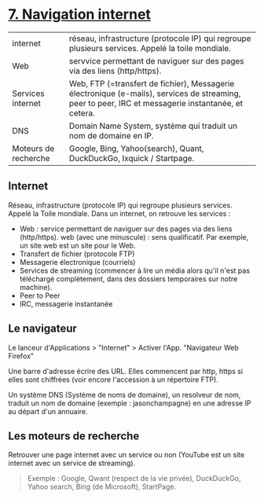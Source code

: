 # [7. Navigation internet](https://www.youtube.com/watch?v=e-lDS5t7IOk)

|||
-|-
internet|réseau, infrastructure (protocole IP) qui regroupe plusieurs services. Appelé la toile mondiale.
Web|servvice permettant de naviguer sur des pages via des liens (http/https).
Services internet|Web, FTP (=transfert de fichier), Messagerie électronique (e-mails), services de streaming, peer to peer, IRC et messagerie instantanée, et cetera.
DNS|Domain Name System, système qui traduit un nom de domaine en IP.
Moteurs de recherche|Google, Bing, Yahoo(search), Quant, DuckDuckGo, Ixquick / Startpage.

## Internet 

Réseau, infrastructure (protocole IP) qui regroupe plusieurs services. Appelé la Toile mondiale. Dans un internet, on retrouve les services : 
* Web : service permettant de naviguer sur des pages via des liens (http/https). web (avec une minuscule) : sens qualificatif. Par exemple, un site web est un site pour le Web.
* Transfert de fichier (protocole FTP)
* Messagerie électronique (courriels)
* Services de streaming (commencer à lire un média alors qu'il n'est pas téléchargé complétement, dans des dossiers temporaires sur notre machine).
* Peer to Peer
* IRC, messagerie instantanée

## Le navigateur
Le lanceur d'Applications > "Internet" > Activer l'App. "Navigateur Web Firefox"

Une barre d'adresse écrire des URL. Elles commencent par http, https si elles sont chiffrées (voir encore l'accession à un répertoire FTP).

Un système DNS (Système de noms de domaine), un resolveur de nom, traduit un nom de domaine (exemple : jasonchampagne) en une adresse IP au départ d'un annuaire.

## Les moteurs de recherche

Retrouver une page internet avec un service ou non (YouTube est un site internet avec un service de streaming).

> Exemple : Google, Qwant (respect de la vie privée), DuckDuckGo, Yahoo search, Bing (de Microsoft), StartPage.